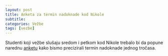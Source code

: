 ```yaml
---
layout: post
title: Anketa za termin nadoknade kod Nikole
subtitle: 
categories: Vežbe
tags: [vezbe]
---
```


Studenti koji vežbe slušaju sredom i petkom kod Nikole trebalo bi da popune narednu [anketu](https://forms.gle/AHnPKSxXr6EHH4vz6 "Anketa za odabir termina nadoknade") kako bismo precizirali termin nadoknade jednog tročasa.
